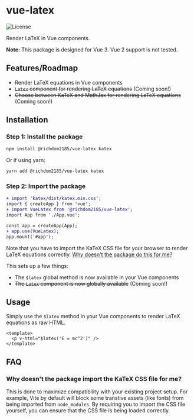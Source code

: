 # vue-latex

![License](https://img.shields.io/github/license/RichDom2185/vue-latex)

Render LaTeX in Vue components.

**Note:** This package is designed for Vue 3. Vue 2 support is not tested.

## Features/Roadmap

* Render LaTeX equations in Vue components
* ~~`Latex` component for rendering LaTeX equations~~ (Coming soon!)
* ~~Choose between KaTeX and MathJax for rendering LaTeX equations~~ (Coming soon!)

## Installation

### Step 1: Install the package

```bash
npm install @richdom2185/vue-latex katex
```

Or if using yarn:

```bash
yarn add @richdom2185/vue-latex katex
```

### Step 2: Import the package

```diff js
+ import 'katex/dist/katex.min.css';
import { createApp } from 'vue';
+ import VueLatex from '@richdom2185/vue-latex';
import App from './App.vue';

const app = createApp(App);
+ app.use(VueLatex);
app.mount('#app');
```

Note that you have to import the KaTeX CSS file for your browser to render LaTeX equations correctly. [Why doesn't the package do this for me?](#why-doesnt-the-package-import-the-katex-css-file-for-me)

This sets up a few things:

* The `$latex` global method is now available in your Vue components
* ~~The `Latex` component is now globally available~~ (Coming soon!)

## Usage

Simply use the `$latex` method in your Vue components to render LaTeX equations as raw HTML.

```vue
<template>
  <p v-html="$latex('E = mc^2')" />
</template>
```

## FAQ

### Why doesn't the package import the KaTeX CSS file for me?

This is done to maximize compatibility with your existing project setup. For example, Vite by default will block some transtive assets (like fonts) from being imported from `node_modules`. By requiring you to import the CSS file yourself, you can ensure that the CSS file is being loaded correctly.
